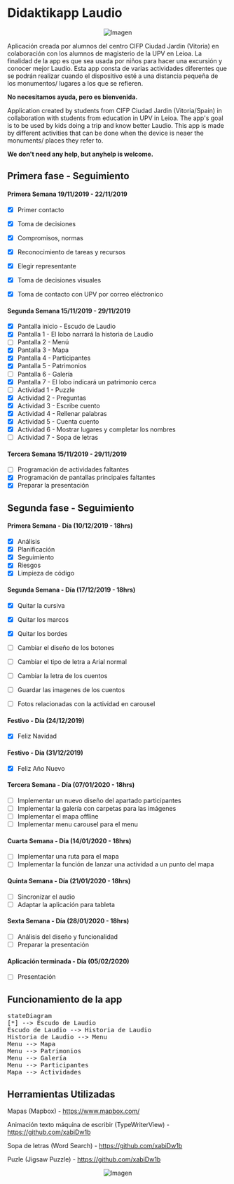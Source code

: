 # Didaktikapp Laudio

<p align="center"><img src="https://upload.wikimedia.org/wikipedia/commons/5/54/Banderallodiooficial.png" alt="Imagen"></p>

Aplicación creada por alumnos del centro CIFP Ciudad Jardin (Vitoria) en colaboración con los alumnos de magisterio de la UPV en Leioa.
La finalidad de la app es que sea usada por niños para hacer una excursión y conocer mejor Laudio.
Esta app consta de varias actividades diferentes que se podrán realizar cuando el dispositivo esté a una distancia pequeña de los monumentos/ lugares a los que se refieren.

<b>No necesitamos ayuda, pero es bienvenida. </b>

Application created by students from CIFP Ciudad Jardin (Vitoria/Spain) in collaboration with students from education in UPV in Leioa.
The app's goal is to be used by kids doing a trip and know better Laudio.
This app is made by different activities that can be done when the device is neaer the monuments/ places they refer to.

<b>We don't need any help, but anyhelp is welcome.</b>

Primera fase - Seguimiento
------------------------------------------------------------------------
<h4>Primera Semana 19/11/2019 - 22/11/2019</h4>

- [x] Primer contacto
- [x] Toma de decisiones
- [x] Compromisos, normas
- [x] Reconocimiento de tareas y recursos
- [x] Elegir representante
- [x] Toma de decisiones visuales
- [x] Toma de contacto con UPV por correo eléctronico


<h4>Segunda Semana 15/11/2019 - 29/11/2019</h4>

- [x] Pantalla inicio - Escudo de Laudio
- [x] Pantalla 1 - El lobo narrará la historia de Laudio
- [ ] Pantalla 2 - Menú
- [x] Pantalla 3 - Mapa
- [x] Pantalla 4 - Participantes
- [x] Pantalla 5 - Patrimonios
- [ ] Pantalla 6 - Galería
- [x] Pantalla 7 - El lobo indicará un patrimonio cerca
- [ ] Actividad 1 - Puzzle
- [x] Actividad 2 - Preguntas
- [x] Actividad 3 - Escribe cuento
- [x] Actividad 4 - Rellenar palabras
- [x] Actividad 5 - Cuenta cuento
- [x] Actividad 6 - Mostrar lugares y completar los nombres
- [ ] Actividad 7 - Sopa de letras

<h4>Tercera Semana 15/11/2019 - 29/11/2019</h4>

- [ ] Programación de actividades faltantes
- [x] Programación de pantallas principales faltantes
- [x] Preparar la presentación

Segunda fase - Seguimiento
------------------------------------------------------------------------
<h4>Primera Semana - Día (10/12/2019 - 18hrs) </h4>

- [x] Análisis
- [x] Planificación
- [x] Seguimiento
- [x] Riesgos
- [x] Limpieza de código

<h4>Segunda Semana - Día (17/12/2019 - 18hrs) </h4>

- [x] Quitar la cursiva
- [x] Quitar los marcos
- [x] Quitar los bordes
- [ ] Cambiar el diseño de los botones
- [ ] Cambiar el tipo de letra a Arial normal
- [ ] Cambiar la letra de los cuentos
- [ ] Guardar las imagenes de los cuentos
- [ ] Fotos relacionadas con la actividad en carousel


<h4>Festivo - Día (24/12/2019) </h4>

- [x] Feliz Navidad

<h4>Festivo - Día (31/12/2019) </h4>

- [x] Feliz Año Nuevo

<h4>Tercera Semana - Día (07/01/2020 - 18hrs) </h4>

- [ ] Implementar un nuevo diseño del apartado participantes
- [ ] Implementar la galería con carpetas para las imágenes
- [ ] Implementar el mapa offline
- [ ] Implementar menu carousel para el menu

<h4>Cuarta Semana - Día (14/01/2020 - 18hrs) </h4>

- [ ] Implementar una ruta para el mapa
- [ ] Implementar la función de lanzar una actividad a un punto del mapa

<h4>Quinta Semana - Día (21/01/2020 - 18hrs) </h4>

- [ ] Sincronizar el audio
- [ ] Adaptar la aplicación para tableta

<h4>Sexta Semana - Día (28/01/2020 - 18hrs) </h4>

- [ ] Análisis del diseño y funcionalidad
- [ ] Preparar la presentación

<h4>Aplicación terminada - Día (05/02/2020) </h4>

- [ ] Presentación

Funcionamiento de la app
------------------------------------------------------------------------

<pre>
stateDiagram
[*] --> Escudo de Laudio
Escudo de Laudio --> Historia de Laudio
Historia de Laudio --> Menu
Menu --> Mapa
Menu --> Patrimonios
Menu --> Galería
Menu --> Participantes
Mapa --> Actividades
</pre>

Herramientas Utilizadas
------------------------------------------------------------------------
Mapas (Mapbox) -  https://www.mapbox.com/

Animación texto máquina de escribir (TypeWriterView) - https://github.com/xabiDw1b

Sopa de letras (Word Search) - https://github.com/xabiDw1b

Puzle (Jigsaw Puzzle) - https://github.com/xabiDw1b

<p align="center"><img src="https://image.freepik.com/vector-gratis/saludos-feliz-navidad-plantillas-feliz-ano-nuevo-2020-bellas-ilustraciones-invierno-nevadas_38689-553.jpg" alt="Imagen"></p>

